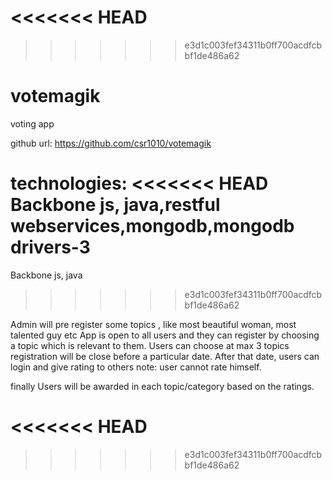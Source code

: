 <<<<<<< HEAD
=======

>>>>>>> e3d1c003fef34311b0ff700acdfcbbf1de486a62
# votemagik
voting app

github url:
https://github.com/csr1010/votemagik

technologies:
<<<<<<< HEAD
Backbone js, java,restful webservices,mongodb,mongodb drivers-3
=======
Backbone js, java
>>>>>>> e3d1c003fef34311b0ff700acdfcbbf1de486a62

Admin will pre register some topics , like most beautiful woman, most talented guy etc
App is open to all users and they can register by choosing a topic which is relevant to them.
Users can choose at max 3 topics
registration will be close before a particular date.
After that date, users can login and give rating to others
note: user cannot rate himself.

finally Users will be awarded in each topic/category based on the ratings.


<<<<<<< HEAD
=======

>>>>>>> e3d1c003fef34311b0ff700acdfcbbf1de486a62

